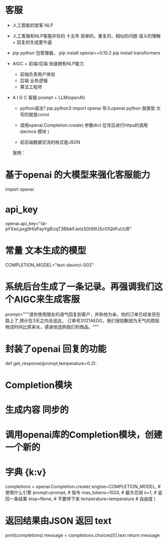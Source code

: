# 客服
- 人工智能的堂客
    NLP
- 人工客服和NLP客服并存的 十五年
    简单的，重复的，相似的问题
    语义的理解 + 回复的生成更牛逼

- pip
    python 包管理器，
    pip install openai==0.10.2
    pip install transformers

- AIGC +
    前端/后端 快速拥有NLP能力
    - 前端负责用户体验
    - 后端 业务逻辑
    - 算法工程师

- A I G C 客服
  prompt + LLM(openAI)
  - python语法?
    pip python3
    import openai 导入openai
    python 弱类型 大写的就是const

  - 调用openai.Completion.create(
    参数dict
    在背后进行https的调用davince 模块
  ) 

  - 前后端数据交流的格式是JSON


  案例：
# 基于openai 的大模型来强化客服能力
import openai
# api_key
openai.api_key="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"
# 常量 文本生成的模型
COMPLETION_MODEL="text-davinci-003"
# 系统后台生成了一条记录。再强调我们这个AIGC来生成客服
prompt="""请你使用朋友的语气回复到客户，并称他为亲，他的订单已经发货在路上了,预计在3天之内会送达，
订单号2021AEDG，我们很抱歉因为天气的原因物流时间比原来长，感谢他选购我们的商品。"""

# 封装了openai 回复的功能
def get_response(prompt,temperature=0.2):
  # Completion模块
  # 生成内容 同步的
  # 调用openai库的Completion模块，创建一个新的
  # 字典 {k:v}
  completions = openai.Completion.create(
    engine=COMPLETION_MODEL, # 使用什么引擎
    prompt=prompt, # 指令
    max_tokens=1024, # 最大花销
    n=1, # 返回一条结果
    stop=None, # 不要停下来
    temperature=temperature # 自由度
  )
  # 返回结果由JSON 返回 text
  print(completions)
  message = completions.choices[0].text
  return message